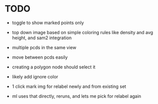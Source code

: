 # TODO

- toggle to show marked points only
- top down image based on simple coloring rules like density and avg height, and sam2 integration
- multiple pcds in the same view
- move between pcds easily
- creating a polygon node should select it
- likely add ignore color

- 1 click mark img for relabel newly and from existing set
- ml uses that directly, reruns, and lets me pick for relabel again
